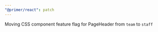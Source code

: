 ```yaml
---
"@primer/react": patch
---
```


Moving CSS component feature flag for PageHeader from `team` to `staff`
